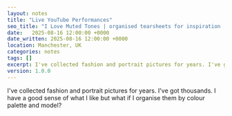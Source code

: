 ```yaml
---
layout: notes
title: "Live YouTube Performances"
seo_title: "I Love Muted Tones | organised tearsheets for inspiration | Darren Shaw, UK Software Developer"
date:   2025-08-16 12:00:00 +0000
date_written: 2025-08-16 12:00:00 +0000
location: Manchester, UK
categories: notes
tags: []
excerpt: I've collected fashion and portrait pictures for years. I've got thousands. I have a good sense of what I like but what if I organise them by colour palette and model?
version: 1.0.0
---
```

I've collected fashion and portrait pictures for years. I've got thousands. I have a good sense of what I like but what if I organise them by colour palette and model?